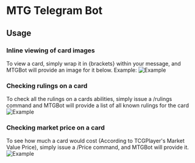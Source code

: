 # MTG Telegram Bot


## Usage

### Inline viewing of card images
To view a card, simply wrap it in {brackets} within your message, and MTGBot will provide an image for it below.
Example:
![Example](https://i.imgur.com/Okqdfku.png)

### Checking rulings on a card
To check all the rulings on a cards abilities, simply issue a /rulings command and MTGBot will provide a list of all known rulings for the card
![Example](https://i.imgur.com/G0ab1sf.png)


### Checking market price on a card
To see how much a card would cost (According to TCGPlayer's Market Value Price), simply issue a /Price command, and MTGBot will provide it.
![Example](https://i.imgur.com/youoTDD.png)

